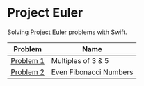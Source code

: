 # Project Euler
Solving [Project Euler](https://projecteuler.net/archives) problems with Swift.

| Problem        | Name           |
| ------------- |-------------|
| [Problem 1](https://github.com/brandanmcdevitt/Swift.Playground/blob/master/Project%20Euler/Problem%201.swift)      | Multiples of 3 & 5 |
| [Problem 2](https://github.com/brandanmcdevitt/Project-Euler/blob/master/Problem%202.swift)      | Even Fibonacci Numbers      |
